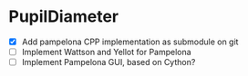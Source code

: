 # PupilDiameter
- [x] Add pampelona CPP implementation as submodule on git
- [ ] Implement Wattson and Yellot for Pampelona
- [ ] Implement Pampelona GUI, based on Cython?
